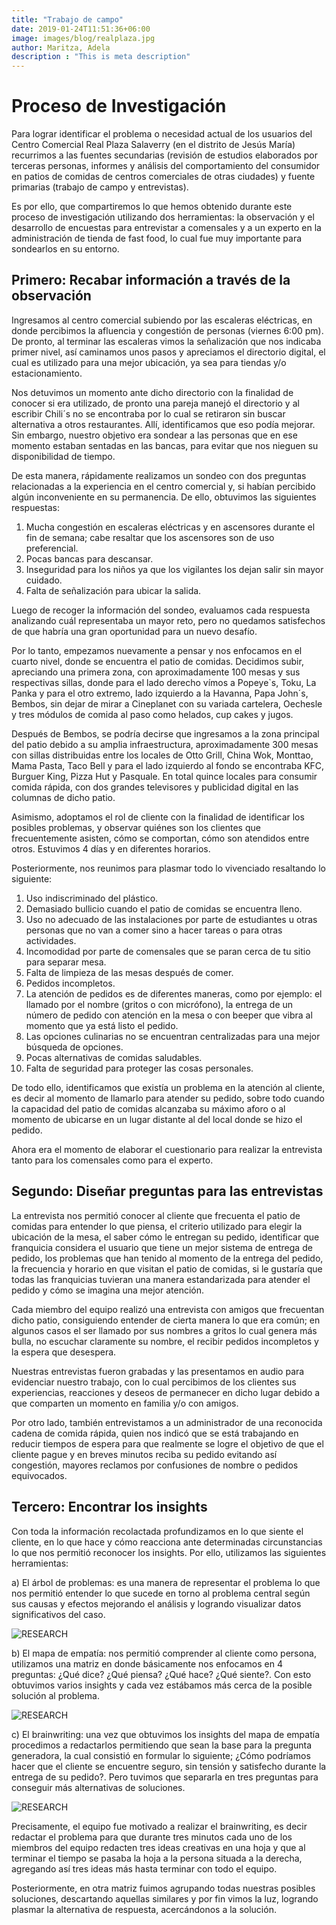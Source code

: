 ```yaml
---
title: "Trabajo de campo"
date: 2019-01-24T11:51:36+06:00
image: images/blog/realplaza.jpg
author: Maritza, Adela
description : "This is meta description"
---
```


# Proceso de Investigación

Para lograr identificar el problema o necesidad actual de los usuarios del Centro Comercial Real Plaza Salaverry  (en el distrito de Jesús María) recurrimos a las fuentes secundarias (revisión de estudios elaborados por terceras personas, informes y análisis del comportamiento del consumidor en patios de comidas de centros comerciales de otras ciudades) y fuente primarias (trabajo de campo y entrevistas).

Es por ello, que compartiremos lo que hemos obtenido durante este proceso de investigación utilizando dos herramientas: la observación y el desarrollo de encuestas para entrevistar a comensales y a un experto en la administración de tienda de fast food, lo cual fue muy importante para sondearlos en su entorno. 

Primero: Recabar información a través de la observación 
----

Ingresamos al centro comercial subiendo por las escaleras eléctricas, en donde percibimos la afluencia y congestión de personas (viernes 6:00 pm). De pronto, al terminar las escaleras vimos la señalización que nos indicaba primer nivel, así caminamos unos pasos y apreciamos el directorio digital, el cual es utilizado para una mejor ubicación, ya sea para tiendas y/o estacionamiento.

Nos detuvimos un momento ante dicho directorio  con la finalidad de conocer si era utilizado, de pronto una pareja manejó el directorio y al escribir Chili´s no se encontraba por lo cual  se retiraron sin buscar alternativa a otros restaurantes. Allí, identificamos que eso podía mejorar. Sin embargo, nuestro objetivo era sondear a las personas que en ese momento estaban sentadas en las bancas, para evitar que nos nieguen su disponibilidad de tiempo.

De esta manera, rápidamente realizamos un sondeo con dos preguntas relacionadas a la experiencia  en el  centro comercial y, si habían percibido algún inconveniente en su permanencia.  De ello, obtuvimos las siguientes respuestas:

1.  Mucha congestión en escaleras eléctricas y en ascensores durante el fin de semana; cabe resaltar que los ascensores son de uso preferencial.
2.  Pocas bancas para descansar.
3.  Inseguridad para los niños ya que los vigilantes los dejan salir sin mayor cuidado.
4.  Falta de señalización para ubicar la salida.

Luego de recoger la información del sondeo, evaluamos cada respuesta analizando cuál representaba un mayor reto, pero no quedamos satisfechos de que habría una gran oportunidad para un nuevo desafío. 

Por lo tanto, empezamos nuevamente a pensar y nos enfocamos en el cuarto nivel, donde se encuentra el patio de comidas. Decidimos subir, apreciando una primera zona, con aproximadamente 100 mesas y sus respectivas sillas, donde para el lado derecho vímos a Popeye`s, Toku, La Panka y para el otro extremo, lado izquierdo a la Havanna, Papa John´s, Bembos, sin dejar de mirar a Cineplanet con su variada cartelera, Oechesle y tres módulos de comida al paso como helados, cup cakes y jugos. 

Después de Bembos, se podría decirse que ingresamos a la zona principal del patio debido a su amplia infraestructura, aproximadamente 300 mesas con sillas distribuidas entre los locales de Otto Grill, China Wok, Monttao, Mama Pasta, Taco Bell y para el lado izquierdo al fondo se encontraba KFC, Burguer King, Pizza Hut y Pasquale. En total quince locales para consumir comida rápida, con dos grandes televisores y publicidad digital en las columnas de dicho patio. 

Asimismo, adoptamos el rol de cliente con la finalidad de identificar los posibles problemas, y  observar quiénes son los clientes que frecuentemente asisten, cómo se comportan, cómo son atendidos entre otros. Estuvimos  4 días y en diferentes horarios. 

Posteriormente, nos reunimos para plasmar todo lo vivenciado resaltando lo siguiente: 

1.  Uso indiscriminado del plástico.
2.  Demasiado bullicio cuando el patio de comidas se encuentra lleno.
3.  Uso no adecuado de las instalaciones por parte de estudiantes u otras personas que no van a comer sino a hacer tareas o para otras actividades.
4.  Incomodidad por parte de comensales que se paran cerca de tu sitio para separar mesa.
5.  Falta de limpieza de las mesas después de comer.
6.  Pedidos incompletos.
7.  La atención de pedidos es de diferentes maneras, como  por ejemplo: el llamado por el nombre (gritos o con micrófono), la entrega de un número de pedido con atención en la mesa o con beeper que vibra al momento que ya está listo el pedido.
8.  Las opciones culinarias no se encuentran centralizadas para una mejor búsqueda de opciones.
9.  Pocas alternativas de comidas saludables.
10.  Falta de seguridad para proteger las cosas personales.

De todo ello, identificamos  que existía un problema en la atención al cliente, es decir al momento de llamarlo para atender su pedido, sobre todo cuando la capacidad del patio de comidas alcanzaba su máximo aforo o al momento de ubicarse en un lugar distante al del local donde se hizo el pedido.  

Ahora era el momento de elaborar el cuestionario para realizar la entrevista tanto para los comensales como para el experto.

Segundo: Diseñar preguntas para las entrevistas
-----
La entrevista nos permitió conocer al cliente que frecuenta el patio de comidas para entender lo que piensa, el criterio utilizado para elegir la ubicación de la mesa, el saber cómo le entregan su pedido, identificar que franquicia considera el usuario que tiene un mejor sistema de entrega de pedido, los problemas que han tenido al momento de la entrega del pedido,  la frecuencia y horario en que visitan el patio de comidas, si le gustaría que todas las franquicias tuvieran una manera estandarizada para atender el pedido y cómo se imagina una mejor atención.

Cada miembro del equipo realizó una entrevista con amigos que frecuentan dicho patio, consiguiendo entender de cierta manera lo que era común; en algunos casos el ser llamado por sus nombres a gritos lo cual genera más bulla, no escuchar claramente su nombre,  el recibir pedidos incompletos y la espera que desespera.

Nuestras entrevistas fueron grabadas y las presentamos en audio para evidenciar nuestro trabajo, con lo cual percibimos de los clientes sus experiencias, reacciones y deseos de permanecer en dicho lugar debido a que comparten un momento en familia y/o con amigos.

Por otro lado, también entrevistamos a un administrador de una reconocida cadena de comida rápida, quien nos indicó que se está trabajando en reducir tiempos de espera para que realmente se logre el objetivo de que el cliente pague y en breves minutos reciba su pedido evitando así congestión, mayores reclamos por confusiones de nombre o pedidos equivocados.


Tercero: Encontrar los insights
--

Con toda la información recolactada profundizamos  en lo que siente el cliente, en lo que hace y cómo reacciona ante determinadas circunstancias  lo que nos permitió reconocer los insights. Por ello, utilizamos las siguientes herramientas:

a) El árbol de problemas: es una manera de representar el problema lo que nos permitió entender lo que sucede  en torno al problema central según sus causas y efectos mejorando el análisis y  logrando visualizar datos significativos del caso.

![RESEARCH](/research-insight/images/work/research.jpeg)


b) El mapa de empatía: nos permitió comprender al cliente  como persona, utilizamos una matriz en donde básicamente nos enfocamos en 4 preguntas: ¿Qué dice? ¿Qué piensa? ¿Qué hace? ¿Qué siente?.  Con esto obtuvimos varios insights y cada vez estábamos más cerca de la posible solución al problema.

![RESEARCH](/research-insight/images/work/mapa.jpeg)

c) El brainwriting: una vez que obtuvimos los insights del mapa de empatía  procedimos a redactarlos permitiendo que sean la base para la pregunta generadora, la cual consistió en formular lo siguiente; ¿Cómo podríamos hacer que el cliente se encuentre seguro, sin tensión y satisfecho durante la entrega de su pedido?. Pero tuvimos que separarla en tres preguntas para conseguir más alternativas de soluciones. 

![RESEARCH](/research-insight/images/work/brainwriting.jpeg)

Precisamente, el equipo fue motivado a realizar el brainwriting, es decir redactar el problema para que durante tres minutos cada uno de los miembros del equipo redacten tres ideas creativas en una hoja y que al terminar el tiempo se pasaba la hoja a la persona situada a la derecha, agregando así tres ideas más hasta terminar con todo el equipo.

Posteriormente, en otra matriz fuimos agrupando todas nuestras posibles soluciones, descartando aquellas similares y por fin vimos la luz, logrando plasmar la alternativa de respuesta, acercándonos a la solución.
